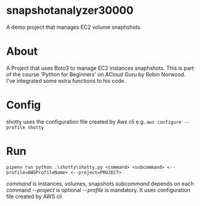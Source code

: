 # snapshotanalyzer30000
A demo project that manages EC2 volume snaphshots

# About
A Project that uses Boto3 to manage EC2 instances snaphshots. This is part of the course 'Python for Beginners' on ACloud Guru by Robin Norwood. 
I've integrated some extra functions to his code.

# Config
shotty uses the configuration file created by Aws cli e.g.
`aws configure --profile shotty`

# Run
`pipenv run python .\shotty\shotty.py <command> <subcommand> <--profile=AWSProfileName> <--project=PROJECT> `

*command* is instances, volumes, snapshots
*subcommand* depends on each command
*--project* is optional
*--profile* is mandatory. It uses configuration file created by AWS cli 
